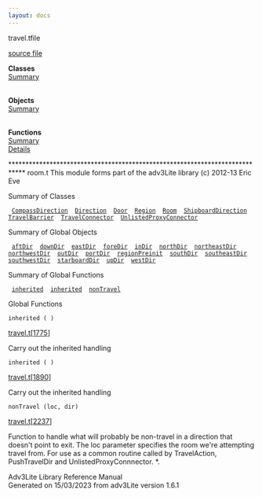 ```yaml
---
layout: docs
---
```

<span class="title">travel.t</span><span class="type">file</span>

[source file](../source/travel.t.html)

**Classes**  
[Summary](#_ClassSummary_)  
 

**Objects**  
[Summary](#_ObjectSummary_)  
 

**Functions**  
[Summary](#_FunctionSummary_)  
[Details](#_Functions_)

<div class="fdesc">

\*\*\*\*\*\*\*\*\*\*\*\*\*\*\*\*\*\*\*\*\*\*\*\*\*\*\*\*\*\*\*\*\*\*\*\*\*\*\*\*\*\*\*\*\*\*\*\*\*\*\*\*\*\*\*\*\*\*\*\*\*\*\*\*\*\*\*\*\*\*\*\*\*\*\*\*
room.t This module forms part of the adv3Lite library (c) 2012-13 Eric
Eve

</div>

<span id="_ClassSummary_"></span>

<div class="mjhd">

<span class="hdln">Summary of Classes</span>  

</div>

` `[`CompassDirection`](../object/CompassDirection.html)`  `[`Direction`](../object/Direction.html)`  `[`Door`](../object/Door.html)`  `[`Region`](../object/Region.html)`  `[`Room`](../object/Room.html)`  `[`ShipboardDirection`](../object/ShipboardDirection.html)`  `[`TravelBarrier`](../object/TravelBarrier.html)`  `[`TravelConnector`](../object/TravelConnector.html)`  `[`UnlistedProxyConnector`](../object/UnlistedProxyConnector.html)`  `
<span id="_ObjectSummary_"></span>

<div class="mjhd">

<span class="hdln">Summary of Global Objects</span>  

</div>

` `[`aftDir`](../object/aftDir.html)`  `[`downDir`](../object/downDir.html)`  `[`eastDir`](../object/eastDir.html)`  `[`foreDir`](../object/foreDir.html)`  `[`inDir`](../object/inDir.html)`  `[`northDir`](../object/northDir.html)`  `[`northeastDir`](../object/northeastDir.html)`  `[`northwestDir`](../object/northwestDir.html)`  `[`outDir`](../object/outDir.html)`  `[`portDir`](../object/portDir.html)`  `[`regionPreinit`](../object/regionPreinit.html)`  `[`southDir`](../object/southDir.html)`  `[`southeastDir`](../object/southeastDir.html)`  `[`southwestDir`](../object/southwestDir.html)`  `[`starboardDir`](../object/starboardDir.html)`  `[`upDir`](../object/upDir.html)`  `[`westDir`](../object/westDir.html)`  `
<span id="FunctionSummary_"></span>

<div class="mjhd">

<span class="hdln">Summary of Global Functions</span>  

</div>

` `[`inherited`](#inherited)`  `[`inherited`](#inherited)`  `[`nonTravel`](#nonTravel)`  `

<span id="_Functions_"></span>

<div class="mjhd">

<span class="hdln">Global Functions</span>  

</div>

<span id="inherited"></span>

`inherited ( )`

[travel.t](../file/travel.t.html)\[[1775](../source/travel.t.html#1775)\]

<div class="desc">

Carry out the inherited handling

</div>

<span id="inherited"></span>

`inherited ( )`

[travel.t](../file/travel.t.html)\[[1890](../source/travel.t.html#1890)\]

<div class="desc">

Carry out the inherited handling

</div>

<span id="nonTravel"></span>

`nonTravel (loc, dir)`

[travel.t](../file/travel.t.html)\[[2237](../source/travel.t.html#2237)\]

<div class="desc">

Function to handle what will probably be non-travel in a direction that
doesn't point to exit. The loc parameter specifies the room we're
attempting travel from. For use as a common routine called by
TravelAction, PushTravelDir and UnlistedProxyConnnector. \*.

</div>

<div class="ftr">

Adv3Lite Library Reference Manual  
Generated on 15/03/2023 from adv3Lite version 1.6.1

</div>
